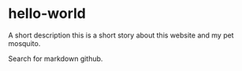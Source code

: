 # hello-world
A short description
this is a short story about this website and my pet mosquito.

Search for markdown github.
